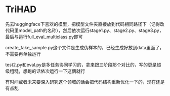 # TriHAD
先去huggingface下喜欢的模型，把模型文件夹直接放到代码相同路径下（记得改代码里model_path的名称），然后依次运行stage1.py、stage2.py、stage3.py，最后与运行full_eval_multiclass.py即可

create_fake_sample.py这个文件是生成伪样本的，已经生成好放到data里面了，不需要再单独运行

test2.py和eval.py是多任务协同学习的，拿来跟三阶段那个对比的，写的更是超级粗糙，想跑的话依次运行一下这俩就行

有时间或者未来要深入研究这个领域的话会把代码结构重新优化一下的，现在还是有点乱

